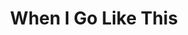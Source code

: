 ---
layout: songs
title: When I Go Like This
components: ['tabs']
short_name: when-i-go-like-this

song_name: When I Go Like This
song_tagline: This song right here...

song_description: That's what I'm trying to say when I go like this.

spotify_id: 24YdP9yzRyMCxvDVuEZvGg

lyrics: |-
    Socrates was just a boy when he discovered dialectics
    and aesthetics was a part of his genetics as he paved the way for modern thought.
    Why is there something at all when nothing it could also be?
    I don’t know. But it’s better than not.

    But here below the Cogito, where the ego flows into the Void,
    we argued over insidious intent and oyster shells.
    But when I made you laugh I learned what nothing can achieve
    when it just be.

    And logically it seems that it’s really gotta make you think
    when I go like this.

    Nietzsche was just a man, yet he slayeth the tyrant god.
    And if God can’t keep itself alive, who can?
    Dante Alighieri found the Way was very scary
    and he gave up. Long before it all began,

    you sang a hymn, you made it grim, you let a little skin peek out your habit,
    and I fell into the Hell that is your
    apoca-lips against my own, I felt a little soul
    inside my bones.

    And like the pagans know, it’s really gonna due your devil
    when I go like this.

    Sometimes when we’re alone together
    I can feel the dreadful rhythm of love coming out your body
    with every beat of your heart.

    It’s pounding all the dust out of your hair
    and raining down like skin cells on your cheek.
    I freak out a little when I think about it.

    That's what I'm trying to say.
---